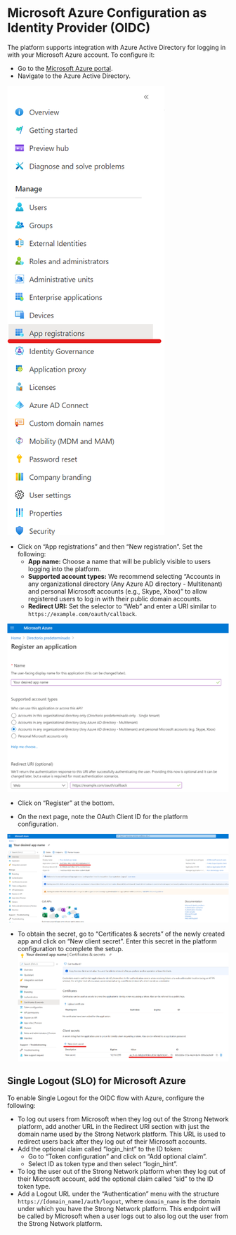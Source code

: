 # Microsoft Azure Configuration as Identity Provider (OIDC)

The platform supports integration with Azure Active Directory for logging in with your Microsoft Azure account. To configure it:

- Go to the [Microsoft Azure portal](https://portal.azure.com/).
- Navigate to the Azure Active Directory.

![MS 1](../assets/images/ms_1.png)

- Click on “App registrations” and then “New registration”. Set the following:
  - **App name:** Choose a name that will be publicly visible to users logging into the platform.
  - **Supported account types:** We recommend selecting “Accounts in any organizational directory (Any Azure AD directory - Multitenant) and personal Microsoft accounts (e.g., Skype, Xbox)” to allow registered users to log in with their public domain accounts.
  - **Redirect URI:** Set the selector to “Web” and enter a URI similar to `https://example.com/oauth/callback`.

![MS 2](../assets/images/ms_2.png)

- Click on “Register” at the bottom.

- On the next page, note the OAuth Client ID for the platform configuration.

![MS 3](../assets/images/ms_3.png)

- To obtain the secret, go to “Certificates & secrets” of the newly created app and click on “New client secret”. Enter this secret in the platform configuration to complete the setup.
  ![MS 4](../assets/images/ms_4.png)

## Single Logout (SLO) for Microsoft Azure

To enable Single Logout for the OIDC flow with Azure, configure the following:

- To log out users from Microsoft when they log out of the Strong Network platform, add another URL in the Redirect URI section with just the domain name used by the Strong Network platform. This URL is used to redirect users back after they log out of their Microsoft accounts.
- Add the optional claim called “login_hint” to the ID token:
  - Go to “Token configuration” and click on “Add optional claim”.
  - Select ID as token type and then select “login_hint”.
- To log the user out of the Strong Network platform when they log out of their Microsoft account, add the optional claim called “sid” to the ID token type.
- Add a Logout URL under the “Authentication” menu with the structure `https://[domain_name]/auth/logout`, where `domain_name` is the domain under which you have the Strong Network platform. This endpoint will be called by Microsoft when a user logs out to also log out the user from the Strong Network platform.
